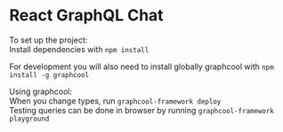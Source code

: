 # React GraphQL Chat

To set up the project:  
 Install dependencies with `npm install`

For development you will also need to install globally graphcool with `npm install -g graphcool` 

Using graphcool:  
 When you change types, run `graphcool-framework deploy`  
 Testing queries can be done in browser by running `graphcool-framework playground`
